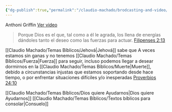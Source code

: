 ```yaml
---
{"dg-publish":true,"permalink":"/claudio-machado/brodcasting-and-video/dios-nos-llena-de-energia/","tags":["brodcasting","Consuelo"]}
---
```


Anthoni Griffin 
[Ver video](https://www.jw.org/finder?srcid=jwlshare&wtlocale=S&lank=pub-jwbvod25_14_VIDEO)

>Porque Dios es el que, tal como a él le agrada, los llena de energías dándoles tanto el deseo como las fuerzas para actuar. [Filipenses 2:13](https://wol.jw.org/es/wol/b/r4/lp-s/nwtsty/50/2#v=50:2:13)


[[Claudio Machado/Temas Bíblicos/Jehová\|Jehová]] sabe que A veces estamos sin ganas y no tenemos [[Claudio Machado/Temas Bíblicos/Fuerza\|Fuerza]] para seguir, incluso podemos llegar a desear dormirnos en la [[Claudio Machado/Temas Bíblicos/Muerte\|Muerte]], debido a circunstancias injustas que estamos soportando desde hace tiempo, o por  enfrentar situaciones difíciles y/o inesperadas [Proverbios 24:10](https://wol.jw.org/es/wol/b/r4/lp-s/nwtsty/20/24#v=20:24:10) 

[[Claudio Machado/Temas Bíblicos/Dios quiere Ayudarnos\|Dios quiere Ayudarnos]] 
[[Claudio Machado/Temas Bíblicos/Textos bíblicos para consolar\|Consuelo]] 